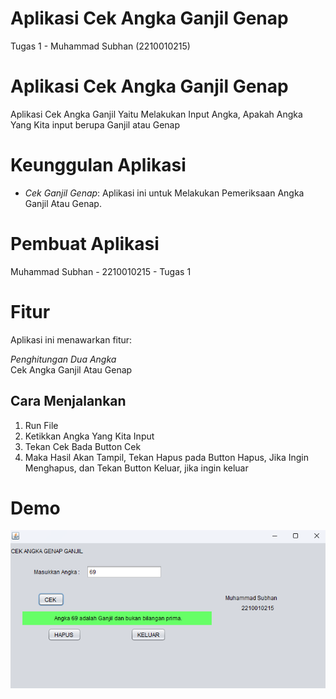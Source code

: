  # Aplikasi Cek Angka Ganjil Genap
 Tugas 1 - Muhammad Subhan (2210010215)
 
# Aplikasi Cek Angka Ganjil Genap 
 
Aplikasi Cek Angka Ganjil Yaitu Melakukan Input Angka, Apakah Angka Yang Kita input berupa Ganjil atau Genap

# Keunggulan Aplikasi

- *Cek Ganjil Genap*: Aplikasi ini untuk Melakukan Pemeriksaan Angka Ganjil Atau Genap.

# Pembuat Aplikasi
 Muhammad Subhan - 2210010215 - Tugas 1

# Fitur

Aplikasi ini menawarkan fitur:

*Penghitungan Dua Angka*  
   Cek Angka Ganjil Atau Genap 

## Cara Menjalankan

1. Run File
2. Ketikkan Angka Yang Kita Input
3. Tekan Cek Bada Button Cek
4. Maka Hasil Akan Tampil, Tekan Hapus pada Button Hapus, Jika Ingin Menghapus, dan Tekan Button Keluar, jika ingin keluar 

# Demo
![App Screenshot](img/Tugas1.png)
